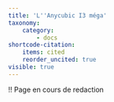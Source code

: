 ```yaml
---
title: 'L''Anycubic I3 méga'
taxonomy:
    category:
        - docs
shortcode-citation:
    items: cited
    reorder_uncited: true
visible: true
---
```


!! Page en cours de redaction
